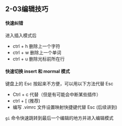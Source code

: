 ## 2-03编辑技巧

#### 快速纠错

进入插入模式后

- ctrl + h 删除上一个字符
- ctrl + w 删除上一个单词
- ctrl + u 删除光标前所在行



#### 快速切换 insert 和 mormal 模式

键盘上的 Esc 按起来不方便，可以用以下方法代替 Esc

- Ctrl + c 代替（但是有可能会中断某些插件）
- ctrl + [  (推荐)
- 编写 .vimrc 文件设置映射快捷键代替 Esc (后续讲到)



`gi`  命令快速跳转到最后一个编辑的地方并进入编辑模式

